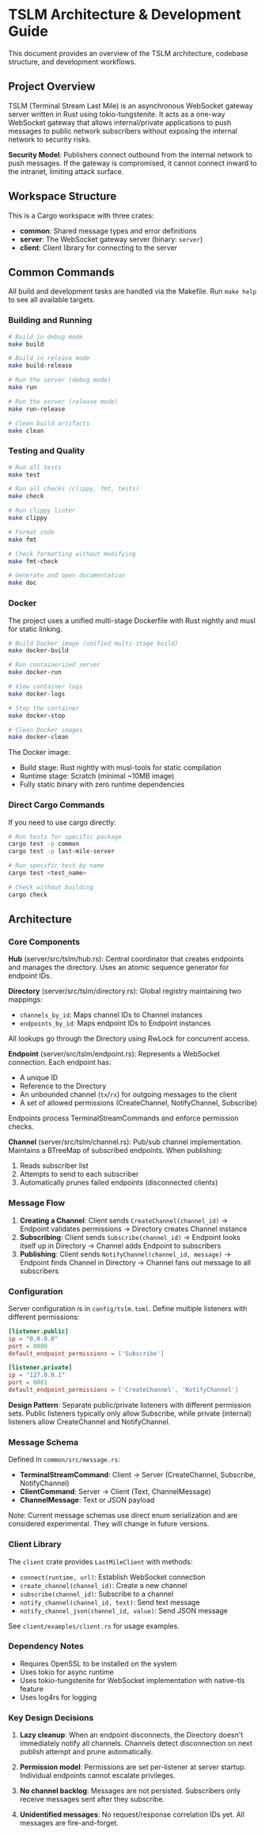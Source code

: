 # TSLM Architecture & Development Guide

This document provides an overview of the TSLM architecture, codebase structure, and development workflows.

## Project Overview

TSLM (Terminal Stream Last Mile) is an asynchronous WebSocket gateway server written in Rust using tokio-tungstenite. It acts as a one-way WebSocket gateway that allows internal/private applications to push messages to public network subscribers without exposing the internal network to security risks.

**Security Model**: Publishers connect outbound from the internal network to push messages. If the gateway is compromised, it cannot connect inward to the intranet, limiting attack surface.

## Workspace Structure

This is a Cargo workspace with three crates:

- **common**: Shared message types and error definitions
- **server**: The WebSocket gateway server (binary: `server`)
- **client**: Client library for connecting to the server

## Common Commands

All build and development tasks are handled via the Makefile. Run `make help` to see all available targets.

### Building and Running

```bash
# Build in debug mode
make build

# Build in release mode
make build-release

# Run the server (debug mode)
make run

# Run the server (release mode)
make run-release

# Clean build artifacts
make clean
```

### Testing and Quality

```bash
# Run all tests
make test

# Run all checks (clippy, fmt, tests)
make check

# Run clippy linter
make clippy

# Format code
make fmt

# Check formatting without modifying
make fmt-check

# Generate and open documentation
make doc
```

### Docker

The project uses a unified multi-stage Dockerfile with Rust nightly and musl for static linking.

```bash
# Build Docker image (unified multi-stage build)
make docker-build

# Run containerized server
make docker-run

# View container logs
make docker-logs

# Stop the container
make docker-stop

# Clean Docker images
make docker-clean
```

The Docker image:
- Build stage: Rust nightly with musl-tools for static compilation
- Runtime stage: Scratch (minimal ~10MB image)
- Fully static binary with zero runtime dependencies

### Direct Cargo Commands

If you need to use cargo directly:

```bash
# Run tests for specific package
cargo test -p common
cargo test -p last-mile-server

# Run specific test by name
cargo test <test_name>

# Check without building
cargo check
```

## Architecture

### Core Components

**Hub** (server/src/tslm/hub.rs): Central coordinator that creates endpoints and manages the directory. Uses an atomic sequence generator for endpoint IDs.

**Directory** (server/src/tslm/directory.rs): Global registry maintaining two mappings:
- `channels_by_id`: Maps channel IDs to Channel instances
- `endpoints_by_id`: Maps endpoint IDs to Endpoint instances

All lookups go through the Directory using RwLock for concurrent access.

**Endpoint** (server/src/tslm/endpoint.rs): Represents a WebSocket connection. Each endpoint has:
- A unique ID
- Reference to the Directory
- An unbounded channel (`tx`/`rx`) for outgoing messages to the client
- A set of allowed permissions (CreateChannel, NotifyChannel, Subscribe)

Endpoints process TerminalStreamCommands and enforce permission checks.

**Channel** (server/src/tslm/channel.rs): Pub/sub channel implementation. Maintains a BTreeMap of subscribed endpoints. When publishing:
1. Reads subscriber list
2. Attempts to send to each subscriber
3. Automatically prunes failed endpoints (disconnected clients)

### Message Flow

1. **Creating a Channel**: Client sends `CreateChannel(channel_id)` → Endpoint validates permissions → Directory creates Channel instance
2. **Subscribing**: Client sends `Subscribe(channel_id)` → Endpoint looks itself up in Directory → Channel adds Endpoint to subscribers
3. **Publishing**: Client sends `NotifyChannel(channel_id, message)` → Endpoint finds Channel in Directory → Channel fans out message to all subscribers

### Configuration

Server configuration is in `config/tslm.toml`. Define multiple listeners with different permissions:

```toml
[listener.public]
ip = "0.0.0.0"
port = 8080
default_endpoint_permissions = ['Subscribe']

[listener.private]
ip = "127.0.0.1"
port = 8081
default_endpoint_permissions = ['CreateChannel', 'NotifyChannel']
```

**Design Pattern**: Separate public/private listeners with different permission sets. Public listeners typically only allow Subscribe, while private (internal) listeners allow CreateChannel and NotifyChannel.

### Message Schema

Defined in `common/src/message.rs`:

- **TerminalStreamCommand**: Client → Server (CreateChannel, Subscribe, NotifyChannel)
- **ClientCommand**: Server → Client (Text, ChannelMessage)
- **ChannelMessage**: Text or JSON payload

Note: Current message schemas use direct enum serialization and are considered experimental. They will change in future versions.

### Client Library

The `client` crate provides `LastMileClient` with methods:
- `connect(runtime, url)`: Establish WebSocket connection
- `create_channel(channel_id)`: Create a new channel
- `subscribe(channel_id)`: Subscribe to a channel
- `notify_channel(channel_id, text)`: Send text message
- `notify_channel_json(channel_id, value)`: Send JSON message

See `client/examples/client.rs` for usage examples.

### Dependency Notes

- Requires OpenSSL to be installed on the system
- Uses tokio for async runtime
- Uses tokio-tungstenite for WebSocket implementation with native-tls feature
- Uses log4rs for logging

### Key Design Decisions

1. **Lazy cleanup**: When an endpoint disconnects, the Directory doesn't immediately notify all channels. Channels detect disconnection on next publish attempt and prune automatically.

2. **Permission model**: Permissions are set per-listener at server startup. Individual endpoints cannot escalate privileges.

3. **No channel backlog**: Messages are not persisted. Subscribers only receive messages sent after they subscribe.

4. **Unidentified messages**: No request/response correlation IDs yet. All messages are fire-and-forget.
